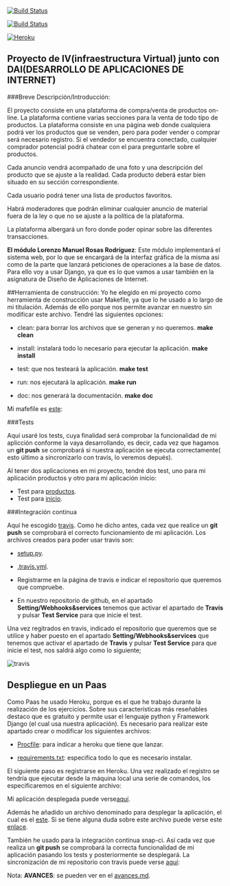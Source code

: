 [![Build Status](https://travis-ci.org/lorenmanu/submodulo-lorenzo.svg?branch=master)](https://travis-ci.org/lorenmanu/submodulo-lorenzo)

[![Build Status](https://snap-ci.com/lorenmanu/submodulo-lorenzo/branch/master/build_image)](https://snap-ci.com/lorenmanu/submodulo-lorenzo/branch/master)

[![Heroku](https://www.herokucdn.com/deploy/button.png)](https://MiTienda.herokuapp.com/)


## **Proyecto de IV(infraestructura Virtual) junto con DAI(DESARROLLO DE APLICACIONES DE INTERNET)** ##

###Breve Descripción/Introducción:

El proyecto consiste en una plataforma de compra/venta de productos on-line. La plataforma contiene varias secciones para la venta de todo tipo de productos. La plataforma consiste en una página web donde cualquiera podrá ver los productos que se venden, pero para poder vender o comprar será necesario registro. Si el vendedor se encuentra conectado, cualquier comprador potencial podrá chatear con el para preguntarle sobre el productos.

Cada anuncio vendrá acompañado de una foto y una descripción del producto que se ajuste a la realidad. Cada producto deberá estar bien situado en su sección correspondiente.

Cada usuario podrá tener una lista de productos favoritos.

Habrá moderadores que podrán eliminar cualquier anuncio de material fuera de la ley o que no se ajuste a la política de la plataforma.

La plataforma albergará un foro donde poder opinar sobre las diferentes transacciones.

**El módulo  Lorenzo Manuel Rosas Rodríguez**: Este módulo implementará el sistema web, por lo que se encargará de la interfaz gráfica de la misma así como de la parte que lanzará peticiones de operaciones a la base de datos. Para ello voy a usar Django, ya que es lo que vamos a usar también en la asignatura de Diseño de Aplicaciones de Internet.


##Herramienta de construcción:
Yo he elegido en mi proyecto como herramienta de construcción usar Makefile, ya que lo he usado a lo largo de mi titulación. Además de ello porque nos permite avanzar en nuestro sin modificar este archivo. Tendré las siguientes opciones:

- clean: para borrar los archivos que se generan y no queremos. **make clean**

- install: instalará todo lo necesario para ejecutar la aplicación. **make install**

- test: que nos testeará la aplicación. **make test**

- run: nos ejecutará la aplicación. **make run**

- doc: nos generará la documentación. **make doc**

Mi mafefile es [este](Makefile):

###Tests

Aquí usaré  los tests, cuya finalidad será comprobar la funcionalidad de mi aplicción conforme la vaya desarrollando, es decir, cada vez que hagamos un **git push** se comprobará si nuestra aplicación se ejecuta correctamente( esto último a sincronizarlo con travis, lo veremos depués).

Al tener dos aplicaciones en mi proyecto, tendré dos test, uno para mi aplicación productos y otro para mi aplicación inicio:

- Test para [productos](apps/productos/tests.py).
- Test para [inicio](apps/inicio/tests.py).


###Integración continua

Aquí he escogido [travis](https://travis-ci.org/). Como he dicho antes, cada vez que realice un **git push** se comprobará el correcto funcionamiento de mi aplicación. Los archivos creados para poder usar travis son:
- [setup.py](setup.py).
- [.travis.yml](.travis.yml).


- Registrarme en la página de travis e indicar el repositorio que queremos que compruebe.
- En nuestro repositorio de github, en el apartado **Setting/Webhooks&services** tenemos que activar el apartado de **Travis** y  pulsar **Test Service** para que inicie el test.

Una vez regitrados en travis, indicado el repositorio que queremos que se utilice y haber puesto en el apartado **Setting/Webhooks&services** que tenemos que activar el apartado de **Travis** y  pulsar **Test Service** para que inicie el test, nos saldrá algo como lo siguiente;

![travis](https://www.dropbox.com/s/uoyn00dq4dw8vph/img23.png?dl=1)



## Despliegue en un Paas
 Como Paas he usado Heroku, porque es el que he trabajo durante la realización de los ejercicios. Sobre sus características más reseñables destaco que es gratuito y permite usar el lenguaje python y Framework Django (el cual usa nuestra aplicación). Es necesario para realizar este apartado crear o modificar los siguientes archivos:

- [Procfile](Profile): para indicar a heroku que tiene que lanzar.

- [requirements.txt](requirements.txt): especifica todo lo que es necesario instalar.

El siguiente paso es registrarse en Heroku. Una vez realizado el registro se tendría que ejecutar desde la máquina local una serie de comandos, los especificaremos en el siguiente archivo:


Mi aplicación desplegada puede verse[aquí](https://MiTienda.herokuapp.com/).

Además he añadido un archivo denominado para desplegar la aplicación, el cual es el [este](despliegue.sh).
Si se tiene alguna duda sobre este archivo puede verse este [enlace](https://github.com/iblancasa/BackendSI2-IV/wiki/DespliegueHeroku).

También he usado para la integración continua snap-ci. Así cada vez que realiza un **git push** se comprobará la correcta funcionalidad de mi aplicación pasando los tests y posteriormente se desplegará. La sincronización de mi repositorio con travis puede verse [aquí](snap-ci.md):


Nota: **AVANCES**: se pueden ver en el [avances.md](avances.md).










